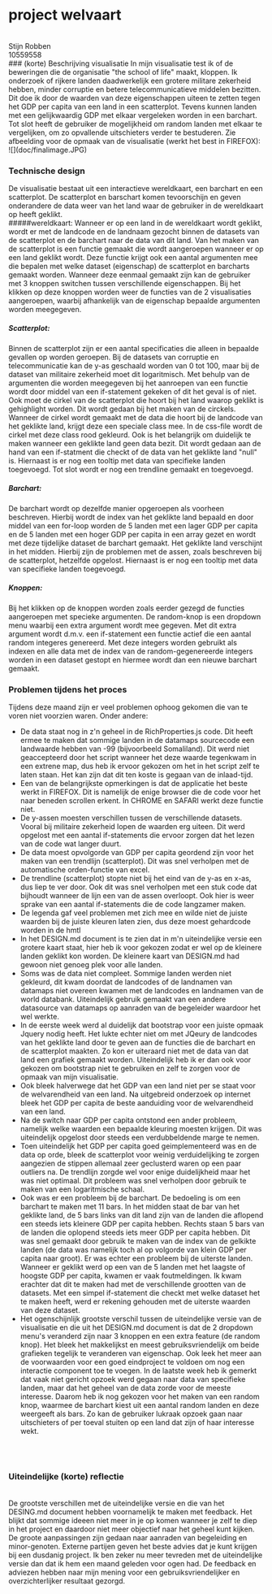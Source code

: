 # **project welvaart**
<br>
Stijn Robben<br>
10559558
<br>
### (korte) Beschrijving visualisatie
In mijn visualisatie test ik of de beweringen die de organisatie "the school of life" maakt, kloppen. Ik onderzoek of rijkere landen daadwerkelijk een grotere militare zekerheid hebben, minder corruptie en betere telecommunicatieve middelen bezitten. Dit doe ik door de waarden van deze eigenschappen uiteen te zetten tegen het GDP per capita van een land in een scatterplot. Tevens kunnen landen met een gelijkwaardig GDP met elkaar vergeleken worden in een barchart. Tot slot heeft de gebruiker de mogelijkheid om random landen met elkaar te vergelijken, om zo opvallende uitschieters verder te bestuderen. Zie afbeelding voor de opmaak van de visualisatie (werkt het best in FIREFOX): 
![](doc/finalimage.JPG)<br>

### Technische design
De visualisatie bestaat uit een interactieve wereldkaart, een barchart en een scatterplot. De scatterplot en barschart komen tevoorschijn en geven onderandere de data weer van het land waar de gebruiker in de wereldkaart op heeft geklikt. <br>
#####wereldkaart: 
Wanneer er op een land in de wereldkaart wordt geklikt, wordt er met de landcode en de landnaam gezocht binnen de datasets van de scatterplot en de barchart naar de data van dit land. Van het maken van de scatterplot is een functie gemaakt die wordt aangeroepen wanneer er op een land geklikt wordt. Deze functie krijgt ook een aantal argumenten mee die bepalen met welke dataset (eigenschap) de scatterplot en barcharts gemaakt worden. Wanneer deze eenmaal gemaakt zijn kan de gebruiker met 3 knoppen switchen tussen verschillende eigenschappen. Bij het klikken op deze knoppen worden weer de functies van de 2 visualisaties aangeroepen, waarbij afhankelijk van de eigenschap bepaalde argumenten worden meegegeven. <br>
##### Scatterplot:
Binnen de scatterplot zijn er een aantal specificaties die alleen in bepaalde gevallen op worden geroepen. Bij de datasets van corruptie en telecommunicatie kan de y-as geschaald worden van 0 tot 100, maar bij de dataset van militaire zekerheid moet dit logaritmisch. Met behulp van de argumenten die worden meegegeven bij het aanroepen van een functie wordt door middel van een if-statement gekeken of dit het geval is of niet. Ook moet de cirkel van de scatterplot die hoort bij het land waarop geklikt is gehighlight worden. Dit wordt gedaan bij het maken van de circkels. Wanneer de cirkel wordt gemaakt met de data die hoort bij de landcode van het geklikte land, krijgt deze een speciale class mee. In de css-file wordt de cirkel met deze class rood gekleurd. Ook is het belangrijk om duidelijk te maken wanneer een geklikte land geen data bezit. Dit wordt gedaan aan de hand van een if-statment die checkt of de data van het geklikte land "null" is. Hiernaast is er nog een tooltip met data van specifieke landen toegevoegd. Tot slot wordt er nog een trendline gemaakt en toegevoegd. <br>
##### Barchart:
De barchart wordt op dezelfde manier opgeroepen als voorheen beschreven. Hierbij wordt de index van het geklikte land bepaald en door middel van een for-loop worden de 5 landen met een lager GDP per capita en de 5 landen met een hoger GDP per capita in een array gezet en wordt met deze tijdelijke dataset de barchart gemaakt. Het geklikte land verschijnt in het midden. Hierbij zijn de problemen met de assen, zoals beschreven bij de scatterplot, hetzelfde opgelost. Hiernaast is er nog een tooltip met data van specifieke landen toegevoegd. <br>
##### Knoppen: 
Bij het klikken op de knoppen worden zoals eerder gezegd de functies aangeroepen met specieke argumenten. De random-knop is een dropdown menu waarbij een extra argument wordt mee gegeven. Met dit extra argument wordt d.m.v. een if-statement een functie actief die een aantal random integeres genereerd. Met deze integers worden gebruikt als indexen en alle data met de index van de random-gegenereerde integers worden in een dataset gestopt en hiermee wordt dan een nieuwe barchart gemaakt. <br>
### Problemen tijdens het proces
Tijdens deze maand zijn er veel problemen ophoog gekomen die van te voren niet voorzien waren. Onder andere:
* De data staat nog in z'n geheel in de RichProperties.js code. Dit heeft ermee te maken dat sommige landen in de datamaps sourcecode een landwaarde hebben van -99 (bijvoorbeeld Somaliland). Dit werd niet geaccepteerd door het script wanneer het deze waarde tegenkwam in een extrene map, dus heb ik ervoor gekozen om het in het script zelf te laten staan. Het kan zijn dat dit ten koste is gegaan van de inlaad-tijd.
* Een van de belangrijkste opmerkingen is dat de applicatie het beste werkt in FIREFOX. Dit is namelijk de enige browser die de code voor het naar beneden scrollen erkent. In CHROME en SAFARI werkt deze functie niet.
* De y-assen moesten verschillen tussen de verschillende datasets. Vooral bij militaire zekerheid lopen de waarden erg uiteen. Dit werd opgelost met een aantal if-statements die ervoor zorgen dat het lezen van de code wat langer duurt. 
* De data moest opvolgorde van GDP per capita geordend zijn voor het maken van een trendlijn (scatterplot). Dit was snel verholpen met de automatische orden-functie van excel. 
* De trendline (scatterplot) stopte niet bij het eind van de y-as en x-as, dus liep te ver door. Ook dit was snel verholpen met een stuk code dat bijhoudt wanneer de lijn een van de assen overloopt. Ook hier is weer sprake van een aantal if-statements die de code langzamer maken. 
* De legenda gaf veel problemen met zich mee en wilde niet de juiste waarden bij de juiste kleuren laten zien, dus deze moest gehardcode worden in de hmtl
* In het DESIGN.md document is te zien dat in m'n uiteindelijke versie een grotere kaart staat, hier heb ik voor gekozen zodat er wel op de kleinere landen geklikt kon worden. De kleinere kaart van DESIGN.md had gewoon niet genoeg plek voor alle landen. 
* Soms was de data niet compleet. Sommige landen werden niet gekleurd, dit kwam doordat de landcodes of de landnamen van datamaps niet overeen kwamen met de landcodes en landnamen van de world databank. Uiteindelijk gebruik gemaakt van een andere datasource van datamaps op aanraden van de begeleider waardoor het wel werkte. 
* In de eerste week werd al duidelijk dat bootstrap voor een juiste opmaak Jquery nodig heeft. Het lukte echter niet om met JQeury de landcodes van het geklikte land door te geven aan de functies die de barchart en de scatterplot maakten. Zo kon er uiteraard niet met de data van dat land een grafiek gemaakt worden. Uiteindelijk heb ik er dan ook voor gekozen om bootstrap niet te gebruiken en zelf te zorgen voor de opmaak van mijn visualisatie. 
* Ook bleek halverwege dat het GDP van een land niet per se staat voor de welvarendheid van een land. Na uitgebreid onderzoek op internet bleek het GDP per capita de beste aanduiding voor de welvarendheid van een land. 
* Na de switch naar GDP per capita ontstond een ander probleem, namelijk welke waarden een bepaalde kleuring moesten krijgen. Dit was uiteindelijk opgelost door steeds een verdubbeldende marge te nemen. 
* Toen uiteindelijk het GDP per capita goed geimplementeerd was en de data op orde, bleek de scatterplot voor weinig verduidelijking te zorgen aangezien de stippen allemaal zeer geclusterd waren op een paar outliers na. De trendlijn zorgde wel voor enige duidelijkheid maar het was niet optimaal. Dit probleem was snel verholpen door gebruik te maken van een logaritmische schaal. 
* Ook was er een probleem bij de barchart. De bedoeling is om een barchart te maken met 11 bars. In het midden staat de bar van het geklikte land, de 5 bars links van dit land zijn van de landen die aflopend een steeds iets kleinere GDP per capita hebben. Rechts staan 5 bars van de landen die oplopend steeds iets meer GDP per capita hebben. Dit was snel gemaakt door gebruik te maken van de index van de gelkikte landen (de data was namelijk toch al op volgorde van klein GDP per capita naar groot). Er was echter een probleem bij de uiterste landen. Wanneer er geklikt werd op een van de 5 landen met het laagste of hoogste GDP per capita, kwamen er vaak foutmeldingen. Ik kwam erachter dat dit te maken had met de verschillende grootten van de datasets. Met een simpel if-statement die checkt met welke dataset het te maken heeft, werd er rekening gehouden met de uiterste waarden van deze dataset. 
* Het ogenschijnlijk grootste verschil tussen de uiteindelijke versie van de visualisatie en die uit het DESIGN.md document is dat de 2 dropdown menu's veranderd zijn naar 3 knoppen en een extra feature (de random knop). Het bleek het makkelijkst en meest gebruiksvriendelijk om beide grafieken tegelijk te veranderen van eigenschap. Ook leek het meer aan de voorwaarden voor een goed eindproject te voldoen om nog een interactie component toe te voegen. In de laatste week heb ik gemerkt dat vaak niet gericht opzoek werd gegaan naar data van specifieke landen, maar dat het geheel van de data zorde voor de meeste interesse. Daarom heb ik nog gekozen voor het maken van een random knop, waarmee de barchart kiest uit een aantal random landen en deze weergeeft als bars. Zo kan de gebruiker lukraak opzoek gaan naar uitschieters of per toeval stuiten op een land dat zijn of haar interesse wekt.</ul> <br><br>
### Uiteindelijke (korte) reflectie 
<br>
De grootste verschillen met de uiteindelijke versie en die van het DESING.md document hebben voornamelijk te maken met feedback. Het blijkt dat sommige ideeen niet meer in je op komen wanneer je zelf te diep in het project en daardoor niet meer objectief naar het geheel kunt kijken. De groote aanpassingen zijn gedaan naar aanraden van begeleiding en minor-genoten. Externe partijen geven het beste advies dat je kunt krijgen bij een dusdanig project. Ik ben zeker nu meer tevreden met de uiteindelijke versie dan dat ik hem een maand geleden voor ogen had. De feedback en adviezen hebben naar mijn mening voor een gebruiksvriendelijker en overzichterlijker resultaat gezorgd. 
